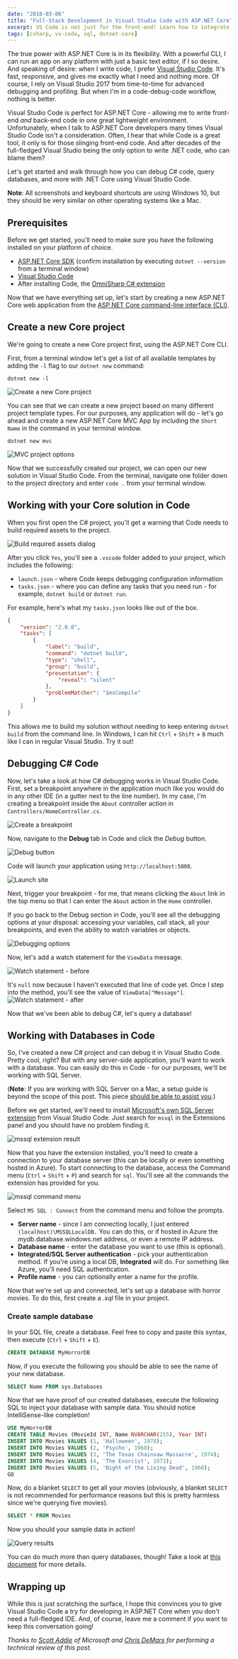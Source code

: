 ```yaml
---
date: "2018-03-06"
title: "Full-Stack Development in Visual Studio Code with ASP.NET Core"
excerpt: VS Code is not just for the front-end! Learn how to integrate C# and even SQL Server in your VS Code workflow.
tags: [csharp, vs-code, sql, dotnet-core]
---
```



The true power with ASP.NET Core is in its flexibility. With a powerful CLI, I can run an app on any platform with just a basic text editor, if I so desire. And speaking of desire: when I write code, I prefer [Visual Studio Code](https://code.visualstudio.com/). It's fast, responsive, and gives me exactly what I need and nothing more. Of course, I rely on Visual Studio 2017 from time-to-time for advanced debugging and profiling. But when I'm in a code-debug-code workflow, nothing is better.

Visual Studio Code is perfect for ASP.NET Core - allowing me to write front-end *and* back-end code in one great lightweight environment. Unfortunately, when I talk to ASP.NET Core developers many times Visual Studio Code isn't a consideration. Often, I hear that while Code is a great tool, it only is for those slinging front-end code. And after decades of the full-fledged Visual Studio being the only option to write .NET code, who can blame them?

Let's get started and walk through how you can debug C# code, query databases, and more with .NET Core using Visual Studio Code.

**Note**: All screenshots and keyboard shortcuts are using Windows 10, but they should be very similar on other operating systems like a Mac.

## Prerequisites

Before we get started, you'll need to make sure you have the following installed on your platform of choice.

- [ASP.NET Core SDK](https://www.microsoft.com/net/learn/get-started/windows) (confirm installation by executing `dotnet --version` from a terminal window)
- [Visual Studio Code](https://code.visualstudio.com/)
- After installing Code, the [OmniSharp C# extension](https://marketplace.visualstudio.com/items?itemName=ms-vscode.csharp)

Now that we have everything set up, let's start by creating a new ASP.NET Core web application from the [ASP.NET Core command-line interface (CLI)](https://docs.microsoft.com/dotnet/core/tools/?tabs=netcore2x).

## Create a new Core project

We're going to create a new Core project first, using the ASP.NET Core CLI.

First, from a terminal window let's get a list of all available templates by adding the `-l` flag to our `dotnet new` command:

`dotnet new -l`

![Create a new Core project](https://raw.githubusercontent.com/daveabrock/blog-assets/master/blog/fullstackwithcode/dotnet-new-l.PNG)

You can see that we can create a new project based on many different project template types. For our purposes, any application will do - let's go ahead and create a new ASP.NET Core MVC App by including the `Short Name` in the command in your terminal window.

`dotnet new mvc`

![MVC project options](https://raw.githubusercontent.com/daveabrock/blog-assets/master/blog/fullstackwithcode/dotnet-new-mvc.PNG)

Now that we successfully created our project, we can open our new solution in Visual Studio Code. From the terminal, navigate one folder down to the project directory and enter `code .` from your terminal window.

## Working with your Core solution in Code

When you first open the C# project, you'll get a warning that Code needs to build required assets to the project.

![Build required assets dialog](https://raw.githubusercontent.com/daveabrock/blog-assets/master/blog/fullstackwithcode/required-assets.PNG)

After you click `Yes`, you'll see a `.vscode` folder added to your project, which includes the following:

- `launch.json` - where Code keeps debugging configuration information
- `tasks.json` - where you can define any tasks that you need run - for example, `dotnet build` or `dotnet run`.

For example, here's what my `tasks.json` looks like out of the box.

```json
{
    "version": "2.0.0",
    "tasks": [
        {
            "label": "build",
            "command": "dotnet build",
            "type": "shell",
            "group": "build",
            "presentation": {
                "reveal": "silent"
            },
            "problemMatcher": "$msCompile"
        }
    ]
}
```

This allows me to build my solution without needing to keep entering `dotnet build` from the command line. In Windows, I can hit `Ctrl` + `Shift` + `B` much like I can in regular Visual Studio. Try it out!

## Debugging C# Code

Now, let's take a look at how C# debugging works in Visual Studio Code. First, set a breakpoint anywhere in the application much like you would do in any other IDE (in a gutter next to the line number). In my case, I'm creating a breakpoint inside the `About` controller action in `Controllers/HomeController.cs`.

![Create a breakpoint](https://raw.githubusercontent.com/daveabrock/blog-assets/master/blog/fullstackwithcode/breakpoint.PNG)

Now, navigate to the **Debug** tab in Code and click the *Debug* button.

![Debug button](https://raw.githubusercontent.com/daveabrock/blog-assets/master/blog/fullstackwithcode/debug-button.PNG)

Code will launch your application using `http://localhost:5000`.

![Launch site](https://raw.githubusercontent.com/daveabrock/blog-assets/master/blog/fullstackwithcode/localhost.PNG)

Next, trigger your breakpoint - for me, that means clicking the `About` link in the top menu so that I can enter the `About` action in the `Home` controller.

If you go back to the Debug section in Code, you'll see all the debugging options at your disposal: accessing your variables, call stack, all your breakpoints, and even the ability to watch variables or objects.

![Debugging options](https://raw.githubusercontent.com/daveabrock/blog-assets/master/blog/fullstackwithcode/debug.PNG)

Now, let's add a watch statement for the `ViewData` message.

![Watch statement - before](https://raw.githubusercontent.com/daveabrock/blog-assets/master/blog/fullstackwithcode/watch-before.png)

It's `null` now because I haven't executed that line of code yet. Once I step into the method, you'll see the value of `ViewData["Message"]`.
![Watch statement - after](https://raw.githubusercontent.com/daveabrock/blog-assets/master/blog/fullstackwithcode/watch-after.PNG)

Now that we've been able to debug C#, let's query a database!

## Working with Databases in Code

So, I've created a new C# project and can debug it in Visual Studio Code. Pretty cool, right? But with any server-side application, you'll want to work with a database. You can easily do this in Code - for our purposes, we'll be working with SQL Server.

(**Note**: If you are working with SQL Server on a Mac, a setup guide is beyond the scope of this post. This piece [should be able to assist you](https://docs.microsoft.com/en-us/sql/linux/quickstart-install-connect-docker).)

Before we get started, we'll need to install [Microsoft's own SQL Server extension](https://marketplace.visualstudio.com/items?itemName=ms-mssql.mssql) from Visual Studio Code. Just search for `mssql` in the Extensions panel and you should have no problem finding it.

![mssql extension result](https://raw.githubusercontent.com/daveabrock/blog-assets/master/blog/fullstackwithcode/mssql.PNG)

Now that you have the extension installed, you'll need to create a connection to your database server (this can be locally or even something hosted in Azure). To start connecting to the database, access the Command menu (`Ctrl` + `Shift` + `P`) and search for `sql`. You'll see all the commands the extension has provided for you.

![mssql command menu](https://raw.githubusercontent.com/daveabrock/blog-assets/master/blog/fullstackwithcode/command-menu.png)

Select `MS SQL : Connect` from the command menu and follow the prompts.

- **Server name** - since I am connecting locally, I just entered `(localhost)\MSSQLLocalDB.` You can do this, or if hosted in Azure the *mydb*.database.windows.net address, or even a remote IP address.
- **Database name** - enter the database you want to use (this is optional).
- **Integrated/SQL Server authentication** - pick your authentication method. If you're using a local DB, **Integrated** will do. For something like Azure, you'll need SQL authentication.
- **Profile name** - you can optionally enter a name for the profile.

Now that we're set up and connected, let's set up a database with horror movies. To do this, first create a *.sql* file in your project.

### Create sample database

In your SQL file, create a database. Feel free to copy and paste this syntax, then execute (`Ctrl` + `Shift` + `E`).

```sql
CREATE DATABASE MyHorrorDB
```

Now, if you execute the following you should be able to see the name of your new database.

```sql
SELECT Name FROM sys.Databases
```

Now that we have proof of our created databases, execute the following SQL to inject your database with sample data. You should notice IntelliSense-like completion!

```sql
USE MyHorrorDB
CREATE TABLE Movies (MovieId INT, Name NVARCHAR(255), Year INT)
INSERT INTO Movies VALUES (1, 'Halloween', 1978);
INSERT INTO Movies VALUES (2, 'Psycho', 1960);
INSERT INTO Movies VALUES (3, 'The Texas Chainsaw Massacre', 1974);
INSERT INTO Movies VALUES (4, 'The Exorcist', 1973);
INSERT INTO Movies VALUES (5, 'Night of the Living Dead', 1968);
GO
```

Now, do a blanket `SELECT` to get all your movies (obviously, a blanket `SELECT` is not recommended for performance reasons but this is pretty harmless since we're querying five movies).

```sql
SELECT * FROM Movies
```

Now you should your sample data in action!

![Query results](https://raw.githubusercontent.com/daveabrock/blog-assets/master/blog/fullstackwithcode/horror-movies.PNG)

You can do much more than query databases, though! Take a look at [this document](https://docs.microsoft.com/sql/linux/sql-server-linux-develop-use-vscode) for more details.

## Wrapping up

While this is just scratching the surface, I hope this convinces you to give Visual Studio Code a try for developing in ASP.NET Core when you don't need a full-fledged IDE. And, of course, leave me a comment if you want to keep this conversation going!

*Thanks to [Scott Addie](https://twitter.com/Scott_Addie) of Microsoft and [Chris DeMars](https://twitter.com/saltnburnem) for performing a technical review of this post.*
